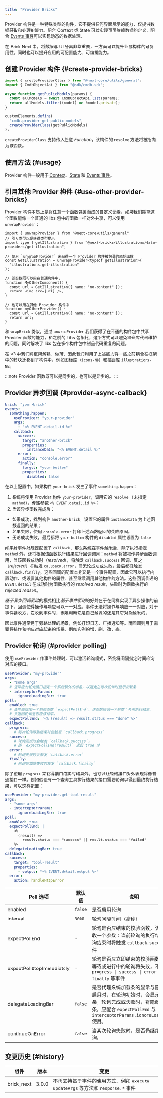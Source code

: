 ```yaml
---
title: "Provider Bricks"
---
```


Provider 构件是一种特殊类型的构件，它不提供任何界面展示的能力，仅提供数据获取和处理的能力。配合 [Context] 或 [State] 可以实现页面依赖数据的定义，配合 [Events 事件]可以实现动态的数据处理。

在 Brick Next 中，将数据与 UI 分离非常重要，一方面可以提升业务构件的可复用性，同时也可以提升应用的可配置能力、可编排能力。

## 创建 Provider 构件 {#create-provider-bricks}

```ts
import { createProviderClass } from "@next-core/utils/general";
import { CmdbObjectApi } from "@sdk/cmdb-sdk";

async function getPublicModels(params) {
  const allModels = await CmdbObjectApi.list(params);
  return allModels.filter((model) => !model.private);
}

customElements.define(
  "cmdb.provider-get-public-models",
  createProviderClass(getPublicModels)
);
```

`createProviderClass` 支持传入任意 _Function_，该构件的 `resolve` 方法将被指向为该函数。

## 使用方法 {#usage}

Provider 构件一般用于 [Context]、[State] 和 [Events 事件]。

## 引用其他 Provider 构件 {#use-other-provider-bricks}

Provider 构件本质上是将任意一个函数包裹而成的自定义元素，如果我们期望这个函数能像一个普通的 libs 包中的函数一样对外共享，可以使用 `unwrapProvider`：

```tsx
import { unwrapProvider } from "@next-core/utils/general";
// 引入类型以便获得类型提示
import type { getIllustration } from "@next-bricks/illustrations/data-providers/get-illustration";

// 使用 `unwrapProvider` 来获得一个 Provider 构件被包裹的原始函数
const GetIllustration = unwrapProvider<typeof getIllustration>(
  "illustrations.get-illustration"
);

// 该函数既可以用在普通构件中，
function MyOtherComponent() {
  const url = GetIllustration({ name: "no-content" });
  return <img src={url} />;
}

// 也可以用在其他 Provider 构件中
function myOtherProvider() {
  const url = GetIllustration({ name: "no-content" });
  return url;
}
```

和 `wrapBrick` 类似，通过 `unwrapProvider` 我们获得了在不通的构件包中共享 Provider 函数的能力，和之前的 Libs 包相比，这个方式可以避免跨仓库代码维护的问题，同时解决了 libs 包在多个构件包中制品代码重复的问题。

在 v3 中我们将框架解耦、做薄，因此我们利用了上述能力将一些之前耦合在框架中的模块迁移到了构件中，例如图标库（`icons-NB`）和插画库 `illustrations-NB`。

:::note
Provider 函数既可以是同步的，也可以是异步的。
:::

## Provider 异步回调 {#provider-async-callback}

```yaml
brick: "your-brick"
events:
  something.happen:
    useProvider: "your-provider"
    args:
      - "<% EVENT.detail.id %>"
    callback:
      success:
        target: "another-brick"
        properties:
          instanceData: "<% EVENT.detail %>"
      error:
        action: "console.error"
      finally:
        target: "your-button"
        properties:
          disabled: false
```

在以上配置中，如果构件 `your-brick` 发生了事件 `something.happen`：

1. 系统将使用 Provider 构件 `your-provider`，调用它的 `resolve` （未指定 `method`），传递参数 `<% EVENT.detail.id %>`；
2. 当该异步函数完成后：

- 如果成功，找到构件 `another-brick`，设置它的属性 `instanceData` 为上述函数返回的结果；
- 如果失败，使用 `console.error` 打印上述函数返回的失败原因。
- 无论成功失败，最后都将 `your-button` 构件的 `disabled` 属性设置为 `false`

如果给事件处理器配置了 `callback`，那么系统在事件触发后，除了执行指定 `method` 外，还将根据该函数执行结果进行回调调用：`method` 将被视作异步函数调用，当该函数成功时（_resolved_），将触发 `callback.success` 回调，反之（_rejected_）将触发 `callback.error`，而无论成功或失败，最后都将触发 `callback.finally`。这些回调的配置本身又是一个事件配置，因此它可以执行内置动作、或设置其他构件的属性、甚至继续调用其他构件的方法。这些回调传递的 `EVENT.detail` 在成功时为函数执行的 _resolved result_，失败时为函数执行的 _rejected reason_。

*基于异步回调驱动*的模式相比*基于事件驱动*的好处在于在同样实现了异步操作的前提下，回调使得操作与响应可以一一对应。事件无法将操作与响应一一对应，对于事件接收方，在收到事件时，很难判断它是自己触发的还是其它对象触发的。

因此事件通常用于旁路处理的场景，例如打印日志、广播通知等。而回调则用于需要将操作和响应对应起来的场景，例如实例的增、删、改、查。

## Provider 轮询 {#provider-polling}

使用 `useProvider` 作事件处理时，可以激活轮询模式，系统将间隔指定时间轮询对应的接口。

```yaml
useProvider: "my-provider"
args:
  - "some args"
  # 通常应为轮询接口指定一个系统额外的参数，以避免在每次轮询时显示加载条
  - interceptorParams:
      ignoreLoadingBar: true
poll:
  enabled: true
  # 通常应指定一个校验函数 `expectPollEnd`，该函数接收一个参数：轮询执行结果，
  # 并返回轮询是否应该结束。
  expectPollEnd: '<% (result) => result.status === "done" %>'
callback:
  progress:
    # 每次轮询得到结果时会触发 `callback.progress`
  success:
    # 轮询完成时会触发 `callback.success`，
    # 即 `expectPollEnd(result)` 返回 true 时
  error:
    # 轮询失败时会触发 `callback.error`
  finally:
    # 轮询完成或失败时触发 `callback.finally`
```

除了使用 `progress` 来获得接口的实时结果外，也可以让轮询接口对外表现得像普通接口一样。例如假设有一个查询工具执行结果的接口需要轮询以得到最终执行结果，可以这样配置：

```yaml
useProvider: "my-provider.get-tool-result"
args:
  - "some args"
  - interceptorParams:
      ignoreLoadingBar: true
poll:
  enabled: true
  expectPollEnd: |
    <%
      (result) =>
        result.status === "success" || result.status === "failed"
    %>
  delegateLoadingBar: true
callback:
  success:
    target: "tool-result"
    properties:
      - output: "<% EVENT.detail.output %>"
  error:
    action: handleHttpError
```

| Poll 选项                 | 默认值  | 说明                                                                                                                                                                        |
| ------------------------- | ------- | --------------------------------------------------------------------------------------------------------------------------------------------------------------------------- |
| enabled                   | `false` | 是否启用轮询                                                                                                                                                                |
| interval                  | `3000`  | 轮询间隔时间（毫秒）                                                                                                                                                        |
| expectPollEnd             | -       | 轮询是否应结束的校验函数，该函数接收一个参数：当前轮询的执行结果，轮询结束时将触发 `callback.success` 事件                                                                  |
| expectPollStopImmediately | -       | 轮询是否应立即结束的校验函数，还在等待或进行中的轮询将失效，不会触发 `progress \| success \| error \| finally` 等事件                                                       |
| delegateLoadingBar        | `false` | 是否代理系统加载条的显示与隐藏，当启用时，在轮询初始时，会显示加载条，轮询完成或失败时，将隐藏加载条。应配合 `expectPollEnd` 与 `interceptorParams.ignoreLoadingBar` 使用。 |
| continueOnError           | `false` | 当某次轮询失败时，是否仍继续发起轮询。                                                                                                                                      |

## 变更历史 {#history}

| 组件       | 版本  | 变更                                                                               |
| ---------- | ----- | ---------------------------------------------------------------------------------- |
| brick_next | 3.0.0 | 不再支持基于事件的使用方式，例如 `execute` `updateArgs` 等方法和 `response.*` 事件 |

[events 事件]: events.md
[context]: context.md
[state]: template-state.md
